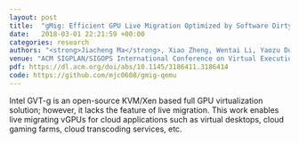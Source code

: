 ```yaml
---
layout: post
title:  "gMig: Efficient GPU Live Migration Optimized by Software Dirty Page for Full Virtualization"
date:   2018-03-01 22:21:59 +00:00
categories: research
authors: "<strong>Jiacheng Ma</strong>, Xiao Zheng, Wentai Li, Yaozu Dong, Zhengwei Qi, Bingsheng He, Haibing Guan"
venue: "ACM SIGPLAN/SIGOPS International Conference on Virtual Execution Environments"
pdf: https://dl.acm.org/doi/abs/10.1145/3186411.3186414
code: https://github.com/mjc0608/gmig-qemu
---
```

Intel GVT-g is an open-source KVM/Xen based full GPU virtualization solution; however, it lacks the feature of live migration. This work enables live migrating vGPUs for cloud applications such as virtual desktops, cloud gaming farms, cloud transcoding services, etc.
